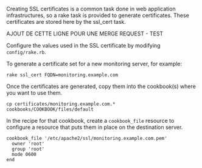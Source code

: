 Creating SSL certificates is a common task done in web application infrastructures, so a rake task is provided to generate certificates.  These certificates are stored here by the ssl_cert task.  

AJOUT DE CETTE LIGNE POUR UNE MERGE REQUEST - TEST

Configure the values used in the SSL certificate by modifying `config/rake.rb`.

To generate a certificate set for a new monitoring server, for example:

    rake ssl_cert FQDN=monitoring.example.com

Once the certificates are generated, copy them into the cookbook(s) where you want to use them.

    cp certificates/monitoring.example.com.* cookbooks/COOKBOOK/files/default

In the recipe for that cookbook, create a `cookbook_file` resource to configure a resource that puts them in place on the destination server.

    cookbook_file '/etc/apache2/ssl/monitoring.example.com.pem'
      owner 'root'
      group 'root'
      mode 0600
    end
